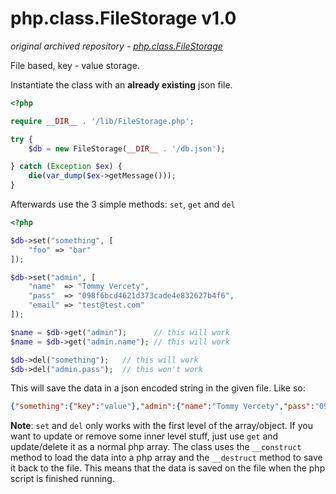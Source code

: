# php.class.FileStorage v1.0

*original archived repository - [php.class.FileStorage](https://github.com/donvercety/php.class.FileStorage)*

File based, key - value storage.

Instantiate the class with an __already existing__ json file.

```php
<?php

require __DIR__ . '/lib/FileStorage.php';

try {
	$db = new FileStorage(__DIR__ . '/db.json');

} catch (Exception $ex) {
	die(var_dump($ex->getMessage()));
}
```

Afterwards use the 3 simple methods: `set`, `get` and `del`

```php
<?php

$db->set("something", [
	"foo" => "bar"
]);

$db->set("admin", [
	"name"  => "Tommy Vercety",
	"pass"  => "098f6bcd4621d373cade4e832627b4f6",
	"email" => "test@test.com"
]);

$name = $db->get("admin");      // this will work
$name = $db->get("admin.name"); // this will work

$db->del("something");   // this will work
$db->del("admin.pass");  // this won't work

```

This will save the data in a json encoded string in the given file. Like so:

```json
{"something":{"key":"value"},"admin":{"name":"Tommy Vercety","pass":"098f6bcd4621d373cade4e832627b4f6","email":"test@test.com"}}
```

__Note__: `set` and `del` only works with the first level of the array/object. If you want to update or remove some inner level stuff, just use `get` and update/delete it as a normal php array. The class uses the `__construct` method to load the data into a php array and the `__destruct` method to save it back to the file. This means that the data is saved on the file when the php script is finished running.
